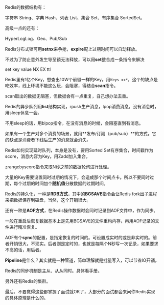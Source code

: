 Redis的数据结构有：  

字符串 String、字典 Hash、列表 List、集合 Set、有序集合 SortedSet。  

高级一点的还有：  

HyperLogLog、Geo、Pub/Sub  

Redis分布式锁可用**setnx**来争抢，**expire**配上过期时间可以自动释放。  

不过为了防止意外发生导至锁无法释放，可以用**set**整合成一条指令来解决  

set key value NX EX ttl  

Redis里有1亿个Key，想查出10W个前缀一样的Key，用`Keys xx*`，这个的缺点是吃效率，线上环境不能这么玩，会阻塞，得结合**scan**指令。  

scan取出的数据无阻塞，但数据会有一点重复，自己想办法去重。  

Redis的异步队列用**list**结构实现，rpush生产消息，lpop消费消息，没有消息时，用sleep休息一会。  

不用sleep的话，用blpop指令，在没有消息的时候，会阻塞直到有消息。  

如果有一个生产对多个消费的场景，就用**发布/订阅（pub/sub）**的方式，它的缺点是消费者下线后生产的消息就会消失。  

Redis如何实现延时队列，本身是没有，要用Sorted Set有序集合，时间戳作为score，消息内容为Key，用Zadd加入集合。  

zrangebyscore指令来取N秒之前的数据轮询进行处理。  

大量的Key需要设置同时过期的情况下，会造成那个时间点卡，所以不要同时过期，每个过期的时间加个**随机值**分散数据的过期时间。  

Redis的持久化，一种是**RDB方式**，其中的**BGSAVE**指令会让Redis fork出子进程来把数据保存到磁盘，当然，这个开销很大。  

还有一种是**AOF方式**，在Redis操作数据时会同时记录到AOF文件中，作为同步。  

一般在重启后恢复数据基本上是先用BGSAVE的文件重构内存，再用AOF记录的文件进行精准恢复。  

AOF有个**sync**的配置，是指定恢复的时间的。可设置成实时的或是非实时的。前者开销很大，不现实。后者则是定时的，也就是每隔个N秒写一次记录，如果要求不高的话，用后者。  

**Pipeline**是什么？其实就是一种管道，简单理解就是批量写入，可以节省IO开销。  

Redis的同步机制是主从、从从同时。具体看手册。  

另外还有Redis的集群。  

最后，不要觉得这些都掌握了面试就OK了，大部分的面试都会来问你Redis实现的具体原理是什么的。  
